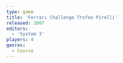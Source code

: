 ```yaml
---
type: game
title: 'Ferrari Challenge Trofeo Pirelli'
released: 2007
editors: 
  - 'System 3'
players: 4
genres:
  - Course
---
```

